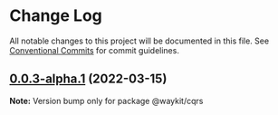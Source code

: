 # Change Log

All notable changes to this project will be documented in this file.
See [Conventional Commits](https://conventionalcommits.org) for commit guidelines.

## [0.0.3-alpha.1](https://github.com/nefayran/Way/compare/@waykit/cqrs@0.0.3-alpha.0...@waykit/cqrs@0.0.3-alpha.1) (2022-03-15)

**Note:** Version bump only for package @waykit/cqrs
